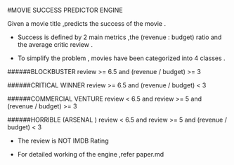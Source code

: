 #MOVIE SUCCESS PREDICTOR ENGINE 

Given a movie title ,predicts the success of the movie .

* Success is defined by 2 main metrics ,the (revenue : budget) ratio and the average critic review .

* To simplify the problem , movies have been categorized into 4 classes .




######BLOCKBUSTER 
	review >= 6.5 and (revenue / budget) >= 3

######CRITICAL WINNER
	review >= 6.5 and (revenue / budget) < 3

######COMMERCIAL VENTURE 
	review < 6.5 and review >= 5 and (revenue / budget) >= 3


######HORRIBLE (ARSENAL )
	review < 6.5 and review >= 5 and (revenue / budget) < 3


* The review is NOT IMDB Rating 

* For detailed working of the engine ,refer paper.md 


